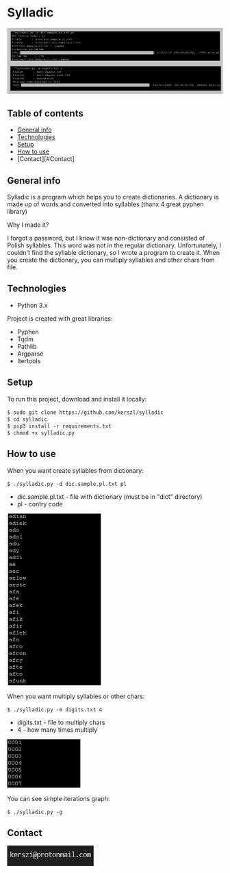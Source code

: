 # Sylladic

![Screenshot](program.png)

## Table of contents
* [General info](#general-info)
* [Technologies](#technologies)
* [Setup](#setup)
* [How to use](#How-to-use)
* [Contact][#Contact]

## General info
Sylladic is a program which helps you to create dictionaries. A dictionary is made up of words and converted into syllables (thanx 4 great pyphen library) 


Why I made it?

I forgot a password, but I know it was non-dictionary and consisted of Polish syllables. This word was not in the regular dictionary. Unfortunately, I couldn't find the syllable dictionary, so I wrote a program to create it. When you create the dictionary, you can multiply syllables and other chars from file. 
	
## Technologies
* Python 3.x

Project is created with great libraries:

* Pyphen 
* Tqdm
* Pathlib
* Argparse
* Itertools


	
## Setup
To run this project, download and install it locally:
```
$ sudo git clone https://github.com/kerszl/sylladic
$ cd sylladic
$ pip3 install -r requirements.txt
$ chmod +x sylladic.py
```

## How to use
When you want create syllables from dictionary:
```
$ ./sylladic.py -d dic.sample.pl.txt pl
```
* dic.sample.pl.txt - file with dictionary (must be in "dict" directory)
* pl - contry code

![Screenshot](syll.png)

When you want multiply syllables or other chars:
```
$ ./sylladic.py -m digits.txt 4
```
* digits.txt - file to multiply chars
* 4 - how many times multiply

![Screenshot](mul.png)

You can see simple iterations graph:
```
$ ./sylladic.py -g
```
## Contact
![Screenshot](contact.png)
